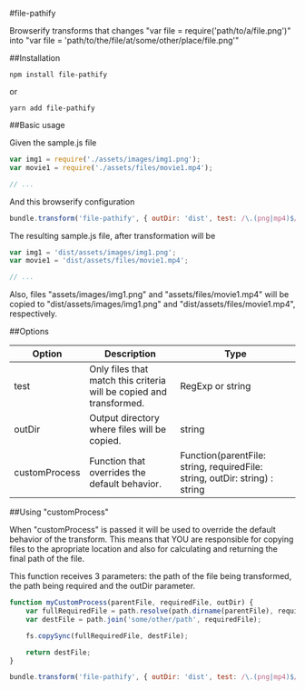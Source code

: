 #file-pathify

Browserify transforms that changes \"var file = require('path/to/a/file.png')\" into \"var file = 'path/to/the/file/at/some/other/place/file.png'\"

##Installation

`npm install file-pathify`

or

`yarn add file-pathify`

##Basic usage

Given the sample.js file
```javascript
var img1 = require('./assets/images/img1.png');
var movie1 = require('./assets/files/movie1.mp4');

// ...
```
And this browserify configuration
```javascript
bundle.transform('file-pathify', { outDir: 'dist', test: /\.(png|mp4)$/ })
```
The resulting sample.js file, after transformation will be
```javascript
var img1 = 'dist/assets/images/img1.png';
var movie1 = 'dist/assets/files/movie1.mp4';

// ...
```
Also, files "assets/images/img1.png" and "assets/files/movie1.mp4" will be copied to "dist/assets/images/img1.png" and "dist/assets/files/movie1.mp4", respectively.

##Options

| Option        | Description                                                         | Type                                                                        |
|---------------|---------------------------------------------------------------------|-----------------------------------------------------------------------------|
| test          | Only files that match this criteria will be copied and transformed. | RegExp or string                                                            |
| outDir        | Output directory where files will be copied.                        | string                                                                      |
| customProcess | Function that overrides the default behavior.                       | Function(parentFile: string, requiredFile: string, outDir: string) : string |

##Using "customProcess"

When "customProcess" is passed it will be used to override the default behavior of the transform. This means that YOU are responsible for copying files to the apropriate location and also for calculating and returning the final path of the file.

This function receives 3 parameters: the path of the file being transformed, the path being required and the outDir parameter.

```javascript
function myCustomProcess(parentFile, requiredFile, outDir) {
    var fullRequiredFile = path.resolve(path.dirname(parentFile), requiredFile);
    var destFile = path.join('some/other/path', requiredFile);

    fs.copySync(fullRequiredFile, destFile);

    return destFile;
}

bundle.transform('file-pathify', { outDir: 'dist', test: /\.(png|mp4)$/, customProcess: myCustomProcess });
```